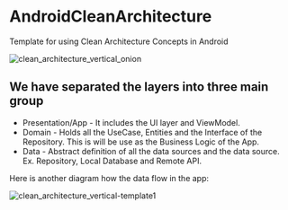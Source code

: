 # AndroidCleanArchitecture
Template for using Clean Architecture Concepts in Android

![clean_architecture_vertical_onion](https://user-images.githubusercontent.com/22768492/123507268-0fe6f000-d69b-11eb-9cbd-95d221198180.png)

## We have separated the layers into three main group
- Presentation/App - It includes the UI layer and ViewModel.
- Domain - Holds all the UseCase, Entities and the Interface of the Repository. This is will be use as the Business Logic of the App.
- Data - Abstract definition of all the data sources and the data source. Ex. Repository, Local Database and Remote API.

Here is another diagram how the data flow in the app:

![clean_architecture_vertical-template1](https://user-images.githubusercontent.com/22768492/123505618-c4304880-d692-11eb-8011-e611eb657537.png) 
